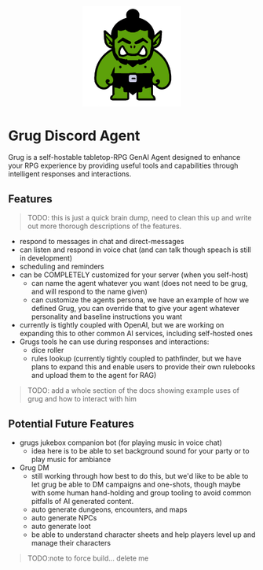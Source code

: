 <p align="center">
  <a href="./"><img src="./assets/grug.png" alt="Grug" width="200"></a>
</p>

# Grug Discord Agent

Grug is a self-hostable tabletop-RPG GenAI Agent designed to enhance your RPG experience by providing useful tools
and capabilities through intelligent responses and interactions.

## Features

> TODO: this is just a quick brain dump, need to clean this up and write out more thorough descriptions of the features.

- respond to messages in chat and direct-messages
- can listen and respond in voice chat (and can talk though speach is still in development)
- scheduling and reminders
- can be COMPLETELY customized for your server (when you self-host)
    - can name the agent whatever you want (does not need to be grug, and will respond to the name given)
    - can customize the agents persona, we have an example of how we defined Grug, you can override that to give your
      agent whatever personality and baseline instructions you want
- currently is tightly coupled with OpenAI, but we are working on expanding this to other common AI services, including
  self-hosted ones
- Grugs tools he can use during responses and interactions:
    - dice roller
    - rules lookup (currently tightly coupled to pathfinder, but we have plans to expand this and enable users to
      provide their own rulebooks and upload them to the agent for RAG)

> TODO: add a whole section of the docs showing example uses of grug and how to interact with him

## Potential Future Features

- grugs jukebox companion bot (for playing music in voice chat)
    - idea here is to be able to set background sound for your party or to play music for ambiance
- Grug DM
    - still working through how best to do this, but we'd like to be able to let grug be able to DM campaigns and
      one-shots, though maybe with some human hand-holding and group tooling to avoid common pitfalls of AI generated
      content.
    - auto generate dungeons, encounters, and maps
    - auto generate NPCs
    - auto generate loot
    - be able to understand character sheets and help players level up and manage their characters

> TODO:note to force build... delete me
